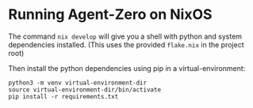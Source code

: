 # Running Agent-Zero on NixOS

The command `nix develop` will give you a shell with python and system
dependencies installed. (This uses the provided `flake.nix` in the project
root)

Then install the python dependencies using pip in a virtual-environment:

```
python3 -m venv virtual-environment-dir
source virtual-environment-dir/bin/activate
pip install -r requirements.txt
```

